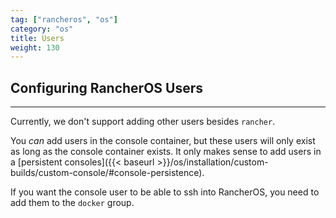 ```yaml
---
tag: ["rancheros", "os"]
category: "os"
title: Users
weight: 130
---
```


## Configuring RancherOS Users
---

Currently, we don't support adding other users besides `rancher`.

You _can_ add users in the console container, but these users will only exist as long as the console container exists. It only makes sense to add users in a [persistent consoles]({{< baseurl >}}/os/installation/custom-builds/custom-console/#console-persistence).

If you want the console user to be able to ssh into RancherOS, you need to add them
to the `docker` group.
